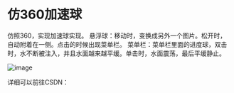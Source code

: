 # 仿360加速球

仿照360，实现加速球实现。 
悬浮球：移动时，变换成另外一个图片。松开时，自动附着在一侧。点击的时候出现菜单栏。 
菜单栏：菜单栏里面的进度球，双击时，水不断被注入，并且水面越来越平缓。单击时，水面震荡，最后平缓静止。

![image](http://github.com/My-Zzw/FloatView360Demo/FloatView360Demo/img/2017-10-07_205213.png)

详细可以前往CSDN：
